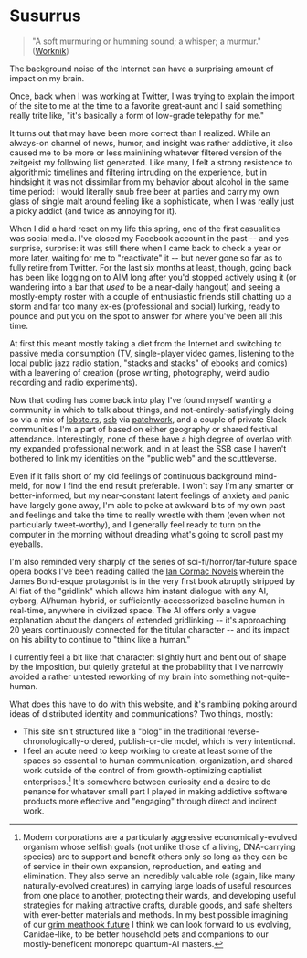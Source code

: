 # Susurrus

> "A soft murmuring or humming sound; a whisper; a murmur." ([Worknik](https://www.wordnik.com/words/susurrus))

The background noise of the Internet can have a surprising amount of impact on my brain.

Once, back when I was working at Twitter, I was trying to explain the import of the site to me at the time to a favorite great-aunt and I said something really trite like, "it's basically a form of low-grade telepathy for me."

It turns out that may have been more correct than I realized. While an always-on channel of news, humor, and insight was rather addictive, it also caused me to be more or less mainlining whatever filtered version of the zeitgeist my following list generated. Like many, I felt a strong resistence to algorithmic timelines and filtering intruding on the experience, but in hindsight it was not dissimilar from my behavior about alcohol in the same time period: I would literally snub free beer at parties and carry my own glass of single malt around feeling like a sophisticate, when I was really just a picky addict (and twice as annoying for it).

When I did a hard reset on my life this spring, one of the first casualities was social media. I've closed my Facebook account in the past -- and yes surprise, surprise: it was still there when I came back to check a year or more later, waiting for me to "reactivate" it -- but never gone so far as to fully retire from Twitter. For the last six months at least, though, going back has been like logging on to AIM long after you'd stopped actively using it (or wandering into a bar that _used_ to be a near-daily hangout) and seeing a mostly-empty roster with a couple of enthusiastic friends still chatting up a storm and far too many ex-es (professional and social) lurking, ready to pounce and put you on the spot to answer for where you've been all this time.

At first this meant mostly taking a diet from the Internet and switching to passive media consumption (TV, single-player video games, listening to the local public jazz radio station, "stacks and stacks" of ebooks and comics) with a leavening of creation (prose writing, photography, weird audio recording and radio experiments).

Now that coding has come back into play I've found myself wanting a community in which to talk about things, and not-entirely-satisfyingly doing so via a mix of [lobste.rs](https://lobste.rs), [ssb](https://www.scuttlebutt.nz/getting-started) via [patchwork](https://ahdinosaur.github.io/patchwork-downloader/), and a couple of private Slack communities I'm a part of based on either geography or shared festival attendance. Interestingly, none of these have a high degree of overlap with my expanded professional network, and in at least the SSB case I haven't bothered to link my identities on the "public web" and the scuttleverse.

Even if it falls short of my old feelings of continuous background mind-meld, for now I find the end result preferable. I won't say I'm any smarter or better-informed, but my near-constant latent feelings of anxiety and panic have largely gone away, I'm able to poke at awkward bits of my own past and feelings and take the time to really wrestle with them (even when not particularly tweet-worthy), and I generally feel ready to turn on the computer in the morning without dreading what's going to scroll past my eyeballs.

I'm also reminded very sharply of the series of sci-fi/horror/far-future space opera books I've been reading called the [Ian Cormac Novels](https://www.goodreads.com/book/show/98046.Gridlinked) wherein the James Bond-esque protagonist is in the very first book abruptly stripped by AI fiat of the "gridlink" which allows him instant dialogue with any AI, cyborg, AI/human-hybrid, or sufficiently-accessorized baseline human in real-time, anywhere in civilized space. The AI offers only a vague explanation about the dangers of extended gridlinking -- it's approaching 20 years continuously connected for the titular character -- and its impact on his ability to continue to "think like a human."

I currently feel a bit like that character: slightly hurt and bent out of shape by the imposition, but quietly grateful at the probability that I've narrowly avoided a rather untested reworking of my brain into something not-quite-human.

What does this have to do with this website, and it's rambling poking around ideas of distributed identity and communications? Two things, mostly:

* This site isn't structured like a "blog" in the traditional reverse-chronologically-ordered, publish-or-die model, which is very intentional.
* I feel an acute need to keep working to create at least some of the spaces so essential to human communication, organization, and shared work outside of the control of from growth-optimizing captialist enterprises.[^1] It's somewhere between curiosity and a desire to do penance for whatever small part I played in making addictive software products more effective and "engaging" through direct and indirect work.

[^1]: Modern corporations are a particularly aggressive economically-evolved organism whose selfish goals (not unlike those of a living, DNA-carrying species) are to support and benefit others only so long as they can be of service in their own expansion, reproduction, and eating and elimination. They also serve an incredibly valuable role (again, like many naturally-evolved creatures) in carrying large loads of useful resources from one place to another, protecting their wards, and developing useful strategies for making attractive crafts, durable goods, and safe shelters with ever-better materials and methods. In my best possible imagining of our [grim meathook future](https://www.jwz.org/blog/2005/09/the-grim-meathook-future/) I think we can look forward to us evolving, Canidae-like, to be better household pets and companions to our mostly-beneficent monorepo quantum-AI masters.
